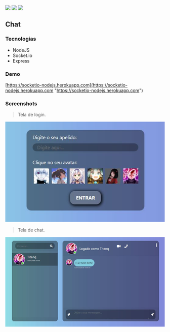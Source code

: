 ![](https://img.shields.io/github/stars/titenq/socketio.svg) ![](https://img.shields.io/github/forks/titenq/socketio.svg) ![](https://img.shields.io/github/issues/titenq/socketio.svg) 

## Chat

### Tecnologias
- NodeJS
- Socket.io
- Express

### Demo
[https://socketio-nodejs.herokuapp.com](https://socketio-nodejs.herokuapp.com "https://socketio-nodejs.herokuapp.com")

### Screenshots
> Tela de login.

![](https://github.com/titenq/socketio/blob/master/public/assets/tela-login.jpg?raw=true)

>Tela de chat.

![](https://github.com/titenq/socketio/blob/master/public/assets/tela-chat.jpg?raw=true)
